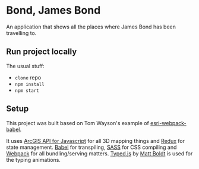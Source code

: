 # Bond, James Bond

An application that shows all the places where James Bond has been travelling to.

## Run project locally

The usual stuff:
  - `clone` repo
  - `npm install`
  - `npm start`

## Setup

This project was built based on Tom Wayson's example of [esri-webpack-babel](https://github.com/tomwayson/esri-webpack-babel/).

It uses [ArcGIS API for Javascript](https://developers.arcgis.com/javascript/) for all 3D mapping things and [Redux](https://redux.js.org/) for state management. [Babel](http://babeljs.io/) for transpiling, [SASS](http://sass-lang.com/) for CSS compiling and [Webpack](https://webpack.js.org/) for all bundling/serving matters. [Typed.js](https://github.com/mattboldt/typed.js) by [Matt Boldt](https://mattboldt.com/) is used for the typing animations.



